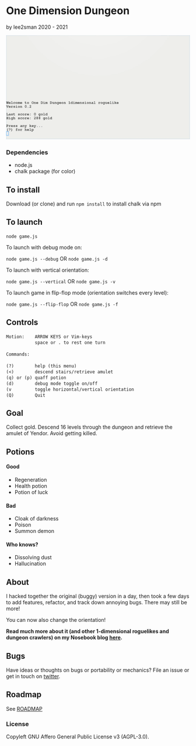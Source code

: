 # One Dimension Dungeon

by lee2sman 2020 - 2021

![1 dim dungeon](gameplay.gif)  

### Dependencies

- node.js
- chalk package (for color)

## To install

Download (or clone) and run ```npm install``` to install chalk via npm 

## To launch

```
node game.js
```

To launch with debug mode on:

```node game.js --debug``` OR ```node game.js -d```

To launch with vertical orientation:

```node game.js --vertical``` OR ```node game.js -v```

To launch game in flip-flop mode (orientation switches every level):

```node game.js --flip-flop``` OR ```node game.js -f```

## Controls

```
Motion:    ARROW KEYS or Vim-keys
           space or . to rest one turn

Commands:

(?)        help (this menu)
(<)        descend stairs/retrieve amulet
(q) or (p) quaff potion
(d)        debug mode toggle on/off
(v         toggle horizontal/vertical orientation
(Q)        Quit
```

## Goal

Collect gold. Descend 16 levels through the dungeon and retrieve the amulet of Yendor. Avoid getting killed.

## Potions

#### Good 
- Regeneration 
- Health potion
- Potion of luck

#### Bad 
- Cloak of darkness 
- Poison
- Summon demon

#### Who knows?
- Dissolving dust
- Hallucination

## About 

I hacked together the original (buggy) version in a day, then took a few days to add features, refactor, and track down annoying bugs. There may still be more!

You can now also change the orientation!

**Read much more about it (and other 1-dimensional roguelikes and dungeon crawlers) on my Nosebook blog [here](http://leetusman.com/nosebook/one-dimensional-dungeons).**

## Bugs

Have ideas or thoughts on bugs or portability or mechanics? File an issue or get in touch on [twitter](https://twitter.com/2sman2sman). 

## Roadmap

See [ROADMAP](ROADMAP.md)

### License

Copyleft GNU Affero General Public License v3 (AGPL-3.0).
